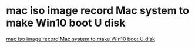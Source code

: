 # mac iso image record Mac system to make Win10 boot U disk
[mac iso image record Mac system to make Win10 boot U disk](https://aiwithcloud.com/2022/09/19/mac_iso_image_record_mac_system_to_make_win10_boot_u_disk/)